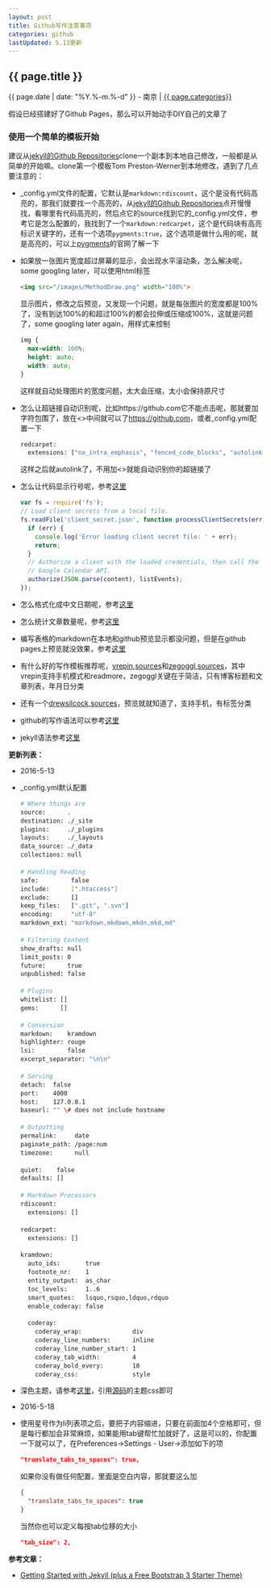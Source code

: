 ```yaml
---
layout: post
title: Github写作注意事项
categories: github
lastUpdated: 5.13更新
---
```


## {{ page.title }}

{{ page.date | date: "%Y.%-m.%-d" }} - 南京 | <a href="/archive#{{ page.categories }}">{{ page.categories}}</a>

假设已经搭建好了Github Pages，那么可以开始动手DIY自己的文章了

### 使用一个简单的模板开始

建议从[jekyll的Github Repositories][1]clone一个副本到本地自己修改，一般都是从简单的开始嘛。clone第一个模板Tom Preston-Werner到本地修改，遇到了几点要注意的：

* \_config.yml文件的配置，它默认是`markdown:rdiscount`，这个是没有代码高亮的，那我们就要找一个高亮的，从[jekyll的Github Repositories][1]点开慢慢找，看哪里有代码高亮的，然后点它的source找到它的\_config.yml文件，参考它是怎么配置的，我找到了一个`markdown:redcarpet`，这个是代码块有高亮标识关键字的，还有一个选项`pygments:true`，这个选项是做什么用的呢，就是高亮的，可以上[pygments][2]的官网了解一下
* 如果放一张图片宽度超过屏幕的显示，会出现水平滚动条，怎么解决呢，some googling later，可以使用html标签

    ```html
    <img src="/images/MethodDraw.png" width="100%">
    ```

    显示图片，修改之后预览，又发现一个问题，就是每张图片的宽度都是100%了，没有到达100%的和超过100%的都会拉伸或压缩成100%，这就是问题了，some googling later again，用样式来控制

    ```css
    img {
      max-width: 100%;
      height: auto;
      width: auto;
    }
    ```

    这样就自动处理图片的宽度问题，太大会压缩，太小会保持原尺寸

* 怎么让超链接自动识别呢，比如https://github.com它不能点击呢，那就要加字符包围了，放在<>中间就可以了<https://github.com>，或者\_config.yml配置一下

    ```sh
    redcarpet:
      extensions: ["no_intra_emphasis", "fenced_code_blocks", "autolink", "tables", "with_toc_data"]
    ```

    这样之后就autolink了，不用加<>就能自动识别你的超链接了

* 怎么让代码显示行号呢，参考[这里][3]

    ```javascript
    var fs = require('fs');
    // Load client secrets from a local file.
    fs.readFile('client_secret.json', function processClientSecrets(err, content) {
      if (err) {
        console.log('Error loading client secret file: ' + err);
        return;
      }
      // Authorize a client with the loaded credentials, then call the
      // Google Calendar API.
      authorize(JSON.parse(content), listEvents);
    });
    ```

* 怎么格式化成中文日期呢，参考[这里][4]
* 怎么统计文章数量呢，参考[这里][5]
* 编写表格的markdown在本地和github预览显示都没问题，但是在github pages上预览就没效果，参考[这里][6]
* 有什么好的写作模板推荐呢，[vrepin][7],[sources][8]和[zegoggl][9],[sources][10]，其中vrepin支持手机模式和readmore，zegoggl关键在于简洁，只有博客标题和文章列表，年月日分类
* 还有一个[drewsilcock][11],[sources][12]，预览就就知道了，支持手机，有标签分类
* github的写作语法可以参考[这里][13]
* jekyll语法参考[这里][14]

**更新列表：**

* 2016-5-13

* \_config.yml默认配置

    ```sh
    # Where things are
    source:      .
    destination: ./_site
    plugins:     ./_plugins
    layouts:     ./_layouts
    data_source: ./_data
    collections: null

    # Handling Reading
    safe:         false
    include:      [".htaccess"]
    exclude:      []
    keep_files:   [".git", ".svn"]
    encoding:     "utf-8"
    markdown_ext: "markdown,mkdown,mkdn,mkd,md"

    # Filtering Content
    show_drafts: null
    limit_posts: 0
    future:      true
    unpublished: false

    # Plugins
    whitelist: []
    gems:      []

    # Conversion
    markdown:    kramdown
    highlighter: rouge
    lsi:         false
    excerpt_separator: "\n\n"

    # Serving
    detach:  false
    port:    4000
    host:    127.0.0.1
    baseurl: "" \# does not include hostname

    # Outputting
    permalink:     date
    paginate_path: /page:num
    timezone:      null

    quiet:    false
    defaults: []

    # Markdown Processors
    rdiscount:
      extensions: []

    redcarpet:
      extensions: []

    kramdown:
      auto_ids:       true
      footnote_nr:    1
      entity_output:  as_char
      toc_levels:     1..6
      smart_quotes:   lsquo,rsquo,ldquo,rdquo
      enable_coderay: false

      coderay:
        coderay_wrap:              div
        coderay_line_numbers:      inline
        coderay_line_number_start: 1
        coderay_tab_width:         4
        coderay_bold_every:        10
        coderay_css:               style
    ```

* 深色主题，请参考[这里][16]，引用[源码][17]的主题css即可

* 2016-5-18

* 使用星号作为li列表项之后，要把子内容缩进，只要在前面加4个空格即可，但是每行都加会非常麻烦，如果能用tab键帮忙加就好了，这是可以的，你配置一下就可以了，在Preferences->Settings - User->添加如下的项

    ```json
    "translate_tabs_to_spaces": true,
    ```

    如果你没有做任何配置，里面是空白内容，那就要这么加

    ```json
    {
      "translate_tabs_to_spaces": true
    }
    ```

    当然你也可以定义每按tab位移的大小

    ```json
    "tab_size": 2,
    ```

**参考文章：**

* [Getting Started with Jekyll (plus a Free Bootstrap 3 Starter Theme)][15]


[1]: https://github.com/jekyll/jekyll/wiki/Sites 'jekyll的Github Repositories'
[2]: http://pygments.org/
[3]: http://demisx.github.io/jekyll/2014/01/13/improve-code-highlighting-in-jekyll.html
[4]: https://help.shopify.com/themes/liquid/filters/additional-filters#date
[5]: http://stackoverflow.com/questions/33961893/how-to-create-posts-by-month-and-year-table-in-jekyll-without-plugins
[6]: http://stackoverflow.com/questions/16099153/table-not-render-when-use-redcarpet-in-jekyll-github-pages
[7]: http://vrepin.org/
[8]: https://github.com/vitalyrepin/vrepinblog
[9]: https://zegoggl.es/
[10]: http://github.com/jberkel/zegoggl.es
[11]: https://drewsilcock.co.uk/
[12]: https://github.com/drewsberry/drewsberry.github.io
[13]: https://github.com/LearnShare/Learning-Markdown
[14]: http://jekyllrb.com/docs/templates/
[15]: https://scotch.io/tutorials/getting-started-with-jekyll-plus-a-free-bootstrap-3-starter-theme
[16]: https://stylishthemes.github.io/GitHub-Dark/
[17]: https://github.com/StylishThemes/GitHub-Dark